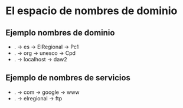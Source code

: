 # El espacio de nombres de dominio

## Ejemplo nombres de dominio

-   . -> es -> ElRegional -> Pc1
-   . -> org -> unesco -> Cpd
-   . -> localhost -> daw2

## Ejemplo de nombres de servicios

-   . -> com -> google -> www
-   . -> elregional -> ftp

